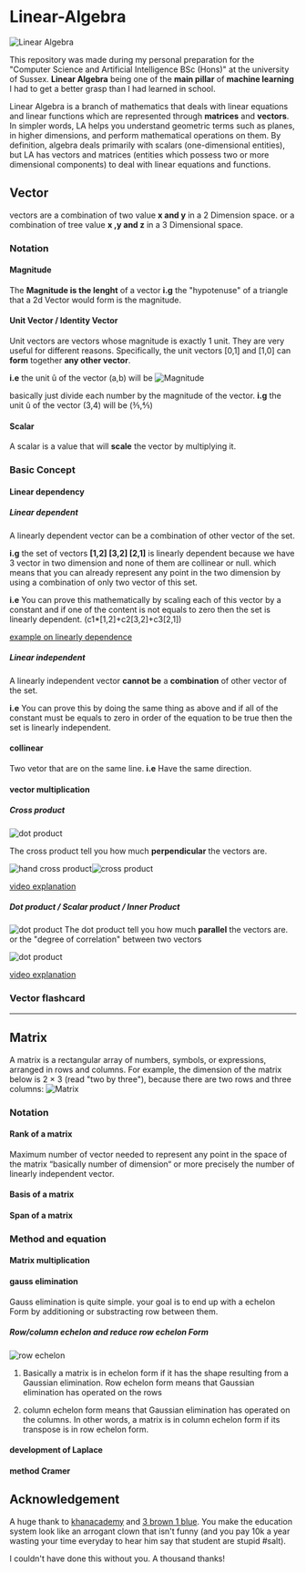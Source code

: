# Linear-Algebra
![Linear Algebra](https://raw.githubusercontent.com/BasileBron/Linear-Algebra/master/img/banner_github.jpg)

This repository was made during my personal preparation for the "Computer Science and Artificial Intelligence BSc (Hons)" at the university of Sussex. **Linear Algebra** being one of the **main pillar** of **machine learning** I had to get a better grasp than I had learned in school.

Linear Algebra is a branch of mathematics that deals with linear equations and linear functions which are represented through **matrices** and **vectors**. In simpler words, LA helps you understand geometric terms such as planes, in higher dimensions, and perform mathematical operations on them. By definition, algebra deals primarily with scalars (one-dimensional entities), but LA has vectors and matrices (entities which possess two or more dimensional components) to deal with linear equations and functions.


## Vector
vectors are a combination of two value **x and y** in a 2 Dimension space.
or a combination of tree value **x ,y and z** in a 3 Dimensional space.

### Notation

#### Magnitude
The **Magnitude is the lenght** of a vector
**i.g** the "hypotenuse" of a triangle that a 2d Vector would form is the magnitude.

#### Unit Vector / Identity Vector
Unit vectors are vectors whose magnitude is exactly 1 unit. They are very useful for different reasons. Specifically, the unit vectors [0,1] and [1,0] can **form** together **any other vector**.

**i.e** the unit û of the vector (a,b) will be
 ![Magnitude](/img/magnitude.PNG)

basically just divide each number by the magnitude of the vector.
**i.g** the unit û of the vector (3,4) will be (⅗,⅘)

#### Scalar
A scalar is a value that will **scale** the vector by multiplying it.

### Basic Concept
#### Linear dependency
##### Linear dependent
A linearly dependent vector can be a combination of other vector of the set.

**i.g** the set of vectors **[1,2] [3,2] [2,1]** is linearly dependent because we have 3 vector in two dimension and none of them are collinear or null. which means that you can already represent any point in the two dimension by using a combination of only two vector of this set.

**i.e** You can prove this mathematically by scaling each of this vector by a constant and if one of the content is not equals to zero then the set is linearly dependent.
(c1*[1,2]+c2[3,2]+c3[2,1])

[example on linearly dependence](https://www.khanacademy.org/math/linear-algebra/vectors-and-spaces/linear-independence/v/more-on-linear-independence)

##### Linear independent
A linearly independent vector **cannot be** a **combination** of other vector of the set.

**i.e** You can prove this by doing the same thing as above and if all of the constant must be equals to zero in order of the equation to be true then the set is linearly independent.
#### collinear
Two vetor that are on the same line.
**i.e** Have the same direction.
#### vector multiplication
##### Cross product
![dot product](https://raw.githubusercontent.com/BasileBron/Linear-Algebra/master/img/cross_product_formula.PNG)

The cross product tell you how much **perpendicular** the vectors are.

![hand cross product](https://raw.githubusercontent.com/BasileBron/Linear-Algebra/master/img/hand_cross_product.png)![cross product](https://raw.githubusercontent.com/BasileBron/Linear-Algebra/master/img/cross_product.gif)

[video explanation](https://www.youtube.com/watch?v=eu6i7WJeinw&t)
##### Dot product / Scalar product / Inner Product
![dot product](https://raw.githubusercontent.com/BasileBron/Linear-Algebra/master/img/dot_product_equation.PNG)
The dot product tell you how much **parallel** the vectors are.
or the "degree of correlation" between two vectors

![dot product](https://raw.githubusercontent.com/BasileBron/Linear-Algebra/master/img/dot_product.PNG)

[video explanation](https://www.youtube.com/watch?v=LyGKycYT2v0&t)


### Vector flashcard
___________________________________________________________
## Matrix
A matrix  is a rectangular array of numbers, symbols, or expressions, arranged in rows and columns. For example, the dimension of the matrix below is 2 × 3 (read "two by three"), because there are two rows and three columns: ![Matrix](img/README-af1e3ac6.png)


### Notation

#### Rank of a matrix
Maximum number of vector needed to represent any point in the space of the matrix
“basically number of dimension“
or more precisely the number of linearly independent vector.

#### Basis of a matrix

#### Span of a matrix

### Method and equation
#### Matrix multiplication

#### gauss elimination
Gauss elimination is quite simple. your goal is to end up with a echelon Form by additioning or substracting row between them.

##### Row/column echelon and reduce row echelon Form
![row echelon](img/README-83263fae.png)

1) Basically a matrix is in echelon form if it has the shape resulting from a Gaussian elimination. Row echelon form means that Gaussian elimination has operated on the rows

2) column echelon form means that Gaussian elimination has operated on the columns. In other words, a matrix is in column echelon form if its transpose is in row echelon form.
#### development of Laplace
#### method Cramer

## Acknowledgement

A huge thank to [khanacademy](https://www.khanacademy.org/) and [3 brown 1 blue](https://www.youtube.com/channel/UCYO_jab_esuFRV4b17AJtAw/videos).
You make the education system look like an arrogant clown that isn't funny (and you pay 10k a year wasting your time everyday to hear him say that student are stupid #salt).

I couldn't have done this without you.
A thousand thanks!

